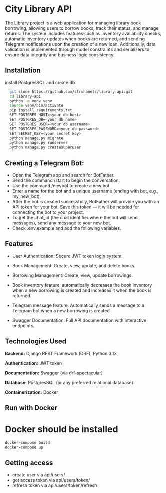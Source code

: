 # City Library API

The Library project is a web application for managing library book borrowing, 
allowing users to borrow books, track their status, and manage returns. 
The system includes features such as inventory availability checks, 
automatic inventory updates when books are returned, and sending Telegram notifications 
upon the creation of a new loan. Additionally, data validation is implemented 
through model constraints and serializers to ensure data integrity and business logic consistency.

## Installation

install PostgresSQL and create db

```bash
  git clone https://github.com/struhanets/library-api.git
  cd library-api
  python -m venv venv
  source venv/bin/activate
  pip install requirements.txt
  SET POSTGRES_HOST=<your db host>
  SET POSTGRES_DB=<your db name>
  SET POSTGRES_USER=<your db username>
  SET POSTGRES_PASSWORD=<your db password>
  SET SECRET_KEY=<your secret key>
  python manage.py migrate
  python manage.py runserver
  python manage.py createsuperuser
```
## Creating a Telegram Bot:

- Open the Telegram app and search for BotFather.
- Send the command /start to begin the conversation.
- Use the command /newbot to create a new bot.
- Enter a name for the bot and a unique username (ending with bot, e.g., my_new_bot).
- After the bot is created successfully, BotFather will provide you with an API token for your bot. 
Save this token — it will be needed for connecting the bot to your project.
- To get the chat_id (the chat identifier where the bot will send messages), 
send any message to your new bot.
- Check .env.example and add the following variables.
    
## Features

- User Authentication: Secure JWT token login system.

- Book Management: Create, view, update, and delete books.

- Borrowing Management: Create, view, update borrowings.

- Book inventory feature: automatically decreases the book inventory 
when a new borrowing is created and increases it when the book is returned.

- Telegram message feature: Automatically sends a message to a Telegram bot 
when a new borrowing is created

- Swagger Documentation: Full API documentation with interactive endpoints.


## Technologies Used

**Backend:** Django REST Framework (DRF), Python 3.13

**Authentication:** JWT token

**Documentation:** Swagger (via drf-spectacular)

**Database:** PostgresSQL (or any preferred relational database)

**Containerization:** Docker

## Run with Docker

# Docker should be installed

```bash
docker-compose build
docker-compose up
```

## Getting access
- create user via api/users/
- get access token via api/users/token/
- refresh token via api/users/token/refresh
